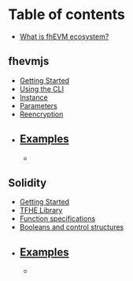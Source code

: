 # Table of contents

- [What is fhEVM ecosystem?](README.md)

## fhevmjs

- [Getting Started](sdk/getting_started.md)
- [Using the CLI](sdk/cli.md)
- [Instance](sdk/instance.md)
- [Parameters](sdk/parameters.md)
- [Reencryption](sdk/reencryption.md)
- ## [Examples](sdk/examples.md)
  -

## Solidity

- [Getting Started](solidity/getting_started.md)
- [TFHE Library](solidity/library.md)
- [Function specifications](solidity/functions.md)
- [Booleans and control structures](solidity/requires.md)
- ## [Examples](solidity/examples.md)
  -
